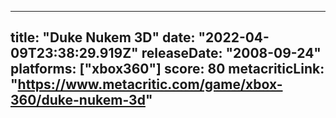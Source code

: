 
---
title: "Duke Nukem 3D"
date: "2022-04-09T23:38:29.919Z"
releaseDate: "2008-09-24"
platforms: ["xbox360"]
score: 80
metacriticLink: "https://www.metacritic.com/game/xbox-360/duke-nukem-3d"
---
